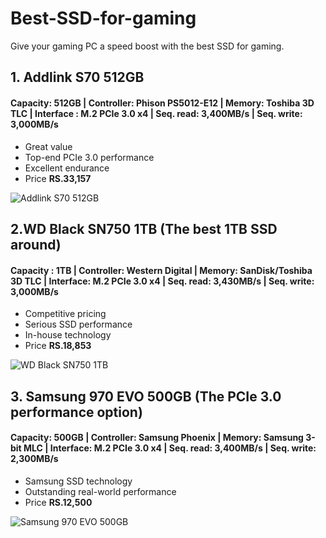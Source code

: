 # Best-SSD-for-gaming
Give your gaming PC a speed boost with the best SSD for gaming.

## 1. Addlink S70 512GB

#### Capacity: 512GB | Controller: Phison PS5012-E12 | Memory: Toshiba 3D TLC | Interface : M.2 PCIe 3.0 x4 | Seq. read: 3,400MB/s | Seq. write: 3,000MB/s 

* Great value
* Top-end PCIe 3.0 performance
* Excellent endurance
* Price **RS.33,157**

![Addlink S70 512GB](https://cdn.mos.cms.futurecdn.net/q8ffBsbm8r2yZafJtFtD9S-650-80.jpg.webp)


## 2.WD Black SN750 1TB (The best 1TB SSD around)

#### Capacity : 1TB | Controller: Western Digital | Memory: SanDisk/Toshiba 3D TLC | Interface: M.2 PCIe 3.0 x4 | Seq. read: 3,430MB/s | Seq. write: 3,000MB/s

* Competitive pricing
* Serious SSD performance
* In-house technology
* Price **RS.18,853**

![WD Black SN750 1TB](https://cdn.mos.cms.futurecdn.net/kQJvgCRqJkNg6eGgy8ck8J-650-80.jpg.webp)




## 3. Samsung 970 EVO 500GB (The PCIe 3.0 performance option)


#### Capacity: 500GB | Controller: Samsung Phoenix | Memory: Samsung 3-bit MLC | Interface: M.2 PCIe 3.0 x4 | Seq. read: 3,400MB/s | Seq. write: 2,300MB/s

* Samsung SSD technology
* Outstanding real-world performance
* Price **RS.12,500**


 ![Samsung 970 EVO 500GB](https://cdn.mos.cms.futurecdn.net/RALyP6HaRXPHMHECYSAdH3-650-80.jpg.webp)




























